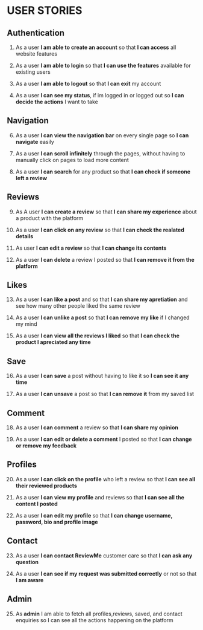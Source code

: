 # USER STORIES

## Authentication

1. As a user **I am able to create an account** so that **I can access** all website features  

2. As a user **I am able to login** so that **I can use the features** available for existing users

3. As a user **I am able to logout** so that **I can exit** my account

4. As a user **I can see my status**, if im logged in or logged out so **I can decide the actions** I want to take

## Navigation


6. As a user **I can view the navigation bar** on every single page so **I can navigate** easily

7. As a user **I can scroll infinitely** through the pages, without having to manually click on pages to load more content

8. As a user **I can search** for any product so that **I can check if someone left a review**

## Reviews

9. As A user **I can create a review** so that **I can share my experience** about a product with the platform

10. As a user **I can click on any review** so that **I can check the realated details**

11. As user **I can edit a review** so that **I can change its contents**

12. As a user **I can delete** a review I posted so that **I can remove it from the platform**

## Likes

13. As a user **I can like a post** and so that **I can share my apretiation** and see how many other people liked the same review

14. As a user **I can unlike a post** so that **I can remove my like** if I changed my mind

15. As a user **I can view all the reviews I liked** so that **I can check the product I apreciated any time**

## Save

16. As a user **I can save** a post without having to like it so **I can see it any time**

17. As a user **I can unsave** a post so that **I can remove it** from my saved list

## Comment

18. As a user **I can comment** a review so that **I can share my opinion** 

19. As a user **I can edit or delete a comment** I posted so that **I can change or remove my feedback**

## Profiles

20. As a user **I can click on the profile** who left a review so that **I can see all their reviewed products**

21. As a user **I can view my profile** and reviews so that **I can see all the content I posted**

22. As a user **I can edit my profile** so that **I can change username, password, bio and profile image**

## Contact

23. As a user **I can contact ReviewMe** customer care so that **I can ask any question**

24. As a user **I can see if my request was submitted correctly** or not so that **I am aware** 



## Admin

25. As **admin** I am able to fetch all profiles,reviews, saved, and contact enquiries so I can see all the actions happening on the platform